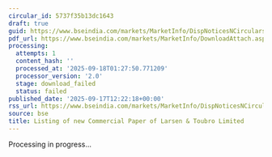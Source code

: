 ```yaml
---
circular_id: 5737f35b13dc1643
draft: true
guid: https://www.bseindia.com/markets/MarketInfo/DispNoticesNCirculars.aspx?Noticeid={8979D5CA-053E-4988-840A-B3E2301D433A}&noticeno=20250917-34&dt=09/17/2025&icount=34&totcount=57&flag=0
pdf_url: https://www.bseindia.com/markets/MarketInfo/DownloadAttach.aspx?id=20250917-34&attachedId=
processing:
  attempts: 1
  content_hash: ''
  processed_at: '2025-09-18T01:27:50.771209'
  processor_version: '2.0'
  stage: download_failed
  status: failed
published_date: '2025-09-17T12:22:18+00:00'
rss_url: https://www.bseindia.com/markets/MarketInfo/DispNoticesNCirculars.aspx?Noticeid={8979D5CA-053E-4988-840A-B3E2301D433A}&noticeno=20250917-34&dt=09/17/2025&icount=34&totcount=57&flag=0
source: bse
title: Listing of new Commercial Paper of Larsen & Toubro Limited
---
```


Processing in progress...